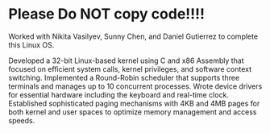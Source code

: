 # Please Do NOT copy code!!!!

Worked with Nikita Vasilyev, Sunny Chen, and Daniel Gutierrez to complete this Linux OS.

Developed a 32-bit Linux-based kernel using C and x86 Assembly that focused on efficient system calls, kernel privileges, and software context switching. Implemented a Round-Robin scheduler that supports three terminals and manages up to 10 concurrent processes. Wrote device drivers for essential hardware including the keyboard and real-time clock. Established sophisticated paging mechanisms with 4KB and 4MB pages for both kernel and user spaces to optimize memory management and access speeds.
